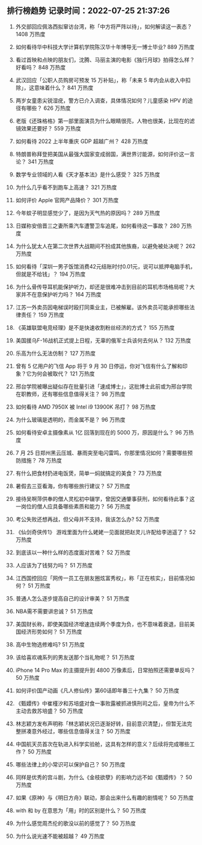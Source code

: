 
## 排行榜趋势 记录时间：2022-07-25 21:37:26
  
  1. 外交部回应佩洛西拟窜访台湾，称「中方将严阵以待」，如何解读这一表态？ 1408 万热度
    
  2. 如何看待华中科技大学计算机学院陈汉华十年博导无一博士毕业? 889 万热度
    
  3. 看过首映和点映的朋友们，沈腾、马丽主演的电影《独行月球》拍得怎么样？好看吗？ 848 万热度
    
  4. 武汉回应「公职人员购房可预发 15 万补贴」，称「未来 5 年内会从收入中扣除」，这意味着什么？ 841 万热度
    
  5. 两岁女童患尖锐湿疣，警方已介入调查，具体情况如何？儿童感染 HPV 的途径有哪些？ 626 万热度
    
  6. 老版《还珠格格》第一部里面演员为什么眼睛很亮，人物也很美，比现在的滤镜效果还要好？ 559 万热度
    
  7. 如何看待 2022 上半年重庆 GDP 超越广州？ 428 万热度
    
  8. 特朗普称拜登把美国从最强大国家变成弱国，满世界讨能源，如何评价这一言论？ 341 万热度
    
  9. 数学专业领域的人看《天才基本法》是什么感受？ 325 万热度
    
  10. 为什么几乎看不到跑车上高速？ 321 万热度
    
  11. 如何评价 Apple 官网产品降价？ 301 万热度
    
  12. 今年蚊子明显感觉少了，是因为天气热的原因吗？ 289 万热度
    
  13. 日媒称安倍晋三之妻所乘汽车遭警卫车追尾，如何看待这一事故？ 280 万热度
    
  14. 为什么犹太人在第二次世界大战期间不扮成其他族裔，以避免被处决呢？ 262 万热度
    
  15. 如何看待「深圳一男子饭馆消费42元结账时付0.01元，说可以抵押电脑手机，但就是不给钱」？ 194 万热度
    
  16. 为什么骨传导耳机能保护听力，却还是很难冲击到目前的耳机市场格局呢？大家并不在意保护听力吗？ 164 万热度
    
  17. 江苏一外卖员因电梯误时殴打同乘业主，已被解雇。该外卖员可能承担哪些法律责任？ 159 万热度
    
  18. 《英雄联盟电竞经理》是不是快速收割粉丝经济的方式？ 155 万热度
    
  19. 美国援乌F-16战机正式提上日程，无辜的俄军士兵该何去何从？ 132 万热度
    
  20. 乐高为什么无法仿制？ 127 万热度
    
  21. 曾有 5 亿用户的飞信 App 将于 9 月 30 日停运，你对飞信有什么了解和印象？它为何会被取代？ 121 万热度
    
  22. 邢台学院被曝出疑似存在批量引进「速成博士」，这批博士此前或为邢台学院在职教师，还有哪些信息值得关注？ 98 万热度
    
  23. 如何看待 AMD 7950X 被 Intel i9 13900K 吊打？ 98 万热度
    
  24. 为什么玻璃是透明的，而金属不是？ 96 万热度
    
  25. 如何看待安卓主摄像素从 1亿 回落到现在的 5000 万，原因是什么？ 96 万热度
    
  26. 7 月 25 日郑州黑云压城、暴雨突至电闪雷鸣，你那里情况如何？需要哪些预防措施？ 78 万热度
    
  27. 有什么把食材扔进电饭煲，简单一焖就搞定的美食？ 73 万热度
    
  28. 暑假去三亚看海，你有哪些旅行建议？ 57 万热度
    
  29. 接待吴啊萍供奉的僧人灵松初中辍学，曾因交通肇事获刑，如何看待此事？这一岗位的僧人应具备哪些素质和能力？ 56 万热度
    
  30. 考公失败还想再战，但父母并不支持，我该怎么办? 52 万热度
    
  31. 《仙剑奇侠传1》 游戏里面为什么姥姥一见面就把赵灵儿许配给李逍遥了？ 52 万热度
    
  32. 到底该以一种什么样的态度面对苦难？ 52 万热度
    
  33. 人应该为了钱努力吗？ 51 万热度
    
  34. 江西国控回应「网传一员工在朋友圈炫富秀权」，称「正在核实」，目前情况如何？ 51 万热度
    
  35. 普通人怎么逐步提高自己的设计审美？ 51 万热度
    
  36. NBA需不需要讲忠诚？ 51 万热度
    
  37. 美国财长称，即使美国经济增速连续两个季度为负，也不意味着衰退，目前美国经济形势如何？ 51 万热度
    
  38. 高中生物选修难吗? 51 万热度
    
  39. 该给喜欢魂系列的男友送那个当礼物呢？ 51 万热度
    
  40. iPhone 14 Pro Max 的主摄提升到 4800 万像素后，日常拍照还需要单反吗？ 50 万热度
    
  41. 如何评价国产动画《凡人修仙传》第60话即年番三十九集？ 50 万热度
    
  42. 《甄嬛传》中崔槿汐和苏培盛对食一事败露被抓进慎刑司之后，皇帝为什么不主动去救苏培盛？ 50 万热度
    
  43. 林志颖方发布声明称「林志颖状况已逐渐好转，目前意识清楚」，但暂无法完整拼凑意外经过，哪些信息值得关注？ 50 万热度
    
  44. 中国航天员首次在轨进入科学实验舱，这具有怎样的意义？后续将完成哪些工作？ 50 万热度
    
  45. 哪些法律上的小常识可以保护自己？ 50 万热度
    
  46. 同样是优秀的宫斗剧，为什么《金枝欲孽》的影响力远不如《甄嬛传》？ 50 万热度
    
  47. 如果《原神》与《明日方舟》联动，那会出来什么有趣的剧情呢？ 50 万热度
    
  48. with 和 by 在意思为「用」时的区别是什么？ 50 万热度
    
  49. 为什么感觉周杰伦的歌没以前的感觉了？ 50 万热度
    
  50. 为什么说光速不能被超越？ 49 万热度
    